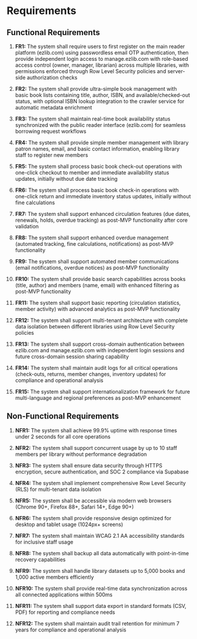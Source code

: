 # Requirements

## Functional Requirements

1. **FR1:** The system shall require users to first register on the main reader platform (ezlib.com) using passwordless email OTP authentication, then provide independent login access to manage.ezlib.com with role-based access control (owner, manager, librarian) across multiple libraries, with permissions enforced through Row Level Security policies and server-side authorization checks

2. **FR2:** The system shall provide ultra-simple book management with basic book lists containing title, author, ISBN, and available/checked-out status, with optional ISBN lookup integration to the crawler service for automatic metadata enrichment

3. **FR3:** The system shall maintain real-time book availability status synchronized with the public reader interface (ezlib.com) for seamless borrowing request workflows

4. **FR4:** The system shall provide simple member management with library patron names, email, and basic contact information, enabling library staff to register new members

5. **FR5:** The system shall process basic book check-out operations with one-click checkout to member and immediate availability status updates, initially without due date tracking

6. **FR6:** The system shall process basic book check-in operations with one-click return and immediate inventory status updates, initially without fine calculations

7. **FR7:** The system shall support enhanced circulation features (due dates, renewals, holds, overdue tracking) as post-MVP functionality after core validation

8. **FR8:** The system shall support enhanced overdue management (automated tracking, fine calculations, notifications) as post-MVP functionality

9. **FR9:** The system shall support automated member communications (email notifications, overdue notices) as post-MVP functionality  

10. **FR10:** The system shall provide basic search capabilities across books (title, author) and members (name, email) with enhanced filtering as post-MVP functionality

11. **FR11:** The system shall support basic reporting (circulation statistics, member activity) with advanced analytics as post-MVP functionality

12. **FR12:** The system shall support multi-tenant architecture with complete data isolation between different libraries using Row Level Security policies

13. **FR13:** The system shall support cross-domain authentication between ezlib.com and manage.ezlib.com with independent login sessions and future cross-domain session sharing capability

14. **FR14:** The system shall maintain audit logs for all critical operations (check-outs, returns, member changes, inventory updates) for compliance and operational analysis

15. **FR15:** The system shall support internationalization framework for future multi-language and regional preferences as post-MVP enhancement

## Non-Functional Requirements

1. **NFR1:** The system shall achieve 99.9% uptime with response times under 2 seconds for all core operations

2. **NFR2:** The system shall support concurrent usage by up to 10 staff members per library without performance degradation  

3. **NFR3:** The system shall ensure data security through HTTPS encryption, secure authentication, and SOC 2 compliance via Supabase

4. **NFR4:** The system shall implement comprehensive Row Level Security (RLS) for multi-tenant data isolation

5. **NFR5:** The system shall be accessible via modern web browsers (Chrome 90+, Firefox 88+, Safari 14+, Edge 90+)

6. **NFR6:** The system shall provide responsive design optimized for desktop and tablet usage (1024px+ screens)

7. **NFR7:** The system shall maintain WCAG 2.1 AA accessibility standards for inclusive staff usage

8. **NFR8:** The system shall backup all data automatically with point-in-time recovery capabilities

9. **NFR9:** The system shall handle library datasets up to 5,000 books and 1,000 active members efficiently

10. **NFR10:** The system shall provide real-time data synchronization across all connected applications within 500ms

11. **NFR11:** The system shall support data export in standard formats (CSV, PDF) for reporting and compliance needs

12. **NFR12:** The system shall maintain audit trail retention for minimum 7 years for compliance and operational analysis
